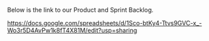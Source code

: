 Below is the link to our Product and Sprint Backlog.

https://docs.google.com/spreadsheets/d/1Sco-btKy4-Ttvs9GVC-x_-Wo3r5D4AvPw1k8fT4X81M/edit?usp=sharing

